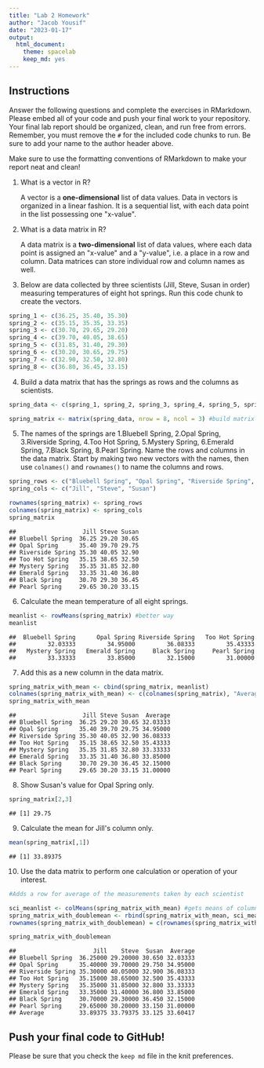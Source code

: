 ```yaml
---
title: "Lab 2 Homework"
author: "Jacob Yousif"
date: "2023-01-17"
output:
  html_document: 
    theme: spacelab
    keep_md: yes
---
```


## Instructions

Answer the following questions and complete the exercises in RMarkdown. Please embed all of your code and push your final work to your repository. Your final lab report should be organized, clean, and run free from errors. Remember, you must remove the `#` for the included code chunks to run. Be sure to add your name to the author header above.

Make sure to use the formatting conventions of RMarkdown to make your report neat and clean!

1.  What is a vector in R?

    A vector is a **one-dimensional** list of data values. Data in vectors is organized in a linear fashion. It is a sequential list, with each data point in the list possessing one "x-value".

2.  What is a data matrix in R?

    A data matrix is a **two-dimensional** list of data values, where each data point is assigned an "x-value" and a "y-value", i.e. a place in a row and column. Data matrices can store individual row and column names as well.

3.  Below are data collected by three scientists (Jill, Steve, Susan in order) measuring temperatures of eight hot springs. Run this code chunk to create the vectors.


```r
spring_1 <- c(36.25, 35.40, 35.30)
spring_2 <- c(35.15, 35.35, 33.35)
spring_3 <- c(30.70, 29.65, 29.20)
spring_4 <- c(39.70, 40.05, 38.65)
spring_5 <- c(31.85, 31.40, 29.30)
spring_6 <- c(30.20, 30.65, 29.75)
spring_7 <- c(32.90, 32.50, 32.80)
spring_8 <- c(36.80, 36.45, 33.15)
```

4.  Build a data matrix that has the springs as rows and the columns as scientists.


```r
spring_data <- c(spring_1, spring_2, spring_3, spring_4, spring_5, spring_6, spring_7, spring_8) #c all spring data into one vector

spring_matrix <- matrix(spring_data, nrow = 8, ncol = 3) #build matrix & store in spring_matrix
```


5.  The names of the springs are 1.Bluebell Spring, 2.Opal Spring, 3.Riverside Spring, 4.Too Hot Spring, 5.Mystery Spring, 6.Emerald Spring, 7.Black Spring, 8.Pearl Spring. Name the rows and columns in the data matrix. Start by making two new vectors with the names, then use `colnames()` and `rownames()` to name the columns and rows.


```r
spring_rows <- c("Bluebell Spring", "Opal Spring", "Riverside Spring", "Too Hot Spring", "Mystery Spring", "Emerald Spring", "Black Spring", "Pearl Spring")
spring_cols <- c("Jill", "Steve", "Susan")

rownames(spring_matrix) <- spring_rows
colnames(spring_matrix) <- spring_cols
spring_matrix
```

```
##                   Jill Steve Susan
## Bluebell Spring  36.25 29.20 30.65
## Opal Spring      35.40 39.70 29.75
## Riverside Spring 35.30 40.05 32.90
## Too Hot Spring   35.15 38.65 32.50
## Mystery Spring   35.35 31.85 32.80
## Emerald Spring   33.35 31.40 36.80
## Black Spring     30.70 29.30 36.45
## Pearl Spring     29.65 30.20 33.15
```


6.  Calculate the mean temperature of all eight springs.


```r
meanlist <- rowMeans(spring_matrix) #better way
meanlist
```

```
##  Bluebell Spring      Opal Spring Riverside Spring   Too Hot Spring 
##         32.03333         34.95000         36.08333         35.43333 
##   Mystery Spring   Emerald Spring     Black Spring     Pearl Spring 
##         33.33333         33.85000         32.15000         31.00000
```

7.  Add this as a new column in the data matrix.


```r
spring_matrix_with_mean <- cbind(spring_matrix, meanlist)
colnames(spring_matrix_with_mean) <- c(colnames(spring_matrix), "Average") #adds "Average" title to column 4
spring_matrix_with_mean
```

```
##                   Jill Steve Susan  Average
## Bluebell Spring  36.25 29.20 30.65 32.03333
## Opal Spring      35.40 39.70 29.75 34.95000
## Riverside Spring 35.30 40.05 32.90 36.08333
## Too Hot Spring   35.15 38.65 32.50 35.43333
## Mystery Spring   35.35 31.85 32.80 33.33333
## Emerald Spring   33.35 31.40 36.80 33.85000
## Black Spring     30.70 29.30 36.45 32.15000
## Pearl Spring     29.65 30.20 33.15 31.00000
```

8.  Show Susan's value for Opal Spring only.


```r
spring_matrix[2,3]
```

```
## [1] 29.75
```

9.  Calculate the mean for Jill's column only.


```r
mean(spring_matrix[,1])
```

```
## [1] 33.89375
```

10. Use the data matrix to perform one calculation or operation of your interest.


```r
#Adds a row for average of the measurements taken by each scientist

sci_meanlist <- colMeans(spring_matrix_with_mean) #gets means of columns
spring_matrix_with_doublemean <- rbind(spring_matrix_with_mean, sci_meanlist) #adds as column
rownames(spring_matrix_with_doublemean) = c(rownames(spring_matrix_with_mean), "Average") #adds name to new column

spring_matrix_with_doublemean
```

```
##                      Jill    Steve  Susan  Average
## Bluebell Spring  36.25000 29.20000 30.650 32.03333
## Opal Spring      35.40000 39.70000 29.750 34.95000
## Riverside Spring 35.30000 40.05000 32.900 36.08333
## Too Hot Spring   35.15000 38.65000 32.500 35.43333
## Mystery Spring   35.35000 31.85000 32.800 33.33333
## Emerald Spring   33.35000 31.40000 36.800 33.85000
## Black Spring     30.70000 29.30000 36.450 32.15000
## Pearl Spring     29.65000 30.20000 33.150 31.00000
## Average          33.89375 33.79375 33.125 33.60417
```

## Push your final code to GitHub!

Please be sure that you check the `keep md` file in the knit preferences.
